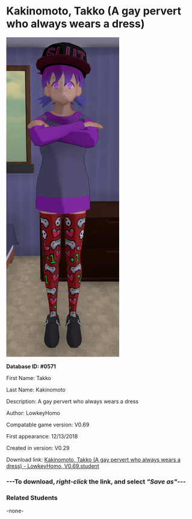 # Kakinomoto, Takko (A gay pervert who always wears a dress)

<img src="../../Files/Images/Kakinomoto, Takko (A gay pervert who always wears a dress).png" title="Kakinomoto, Takko (A gay pervert who always wears a dress) - LowkeyHomo, V0.69">

**Database ID: #0571**

First Name: Takko

Last Name: Kakinomoto

Description: A gay pervert who always wears a dress

Author: LowkeyHomo

Compatable game version: V0.69

First appearance: 12/13/2018

Created in version: V0.29

Download link: <a href="https://raw.githubusercontent.com/Arbiter1223/Daigaku-Gurashi-Custom-Students/master/Files/Student%20Files/Kakinomoto%2C%20Takko%20(A%20gay%20pervert%20who%20always%20wears%20a%20dress)%20-%20LowkeyHomo%2C%20V0.69.student">Kakinomoto, Takko (A gay pervert who always wears a dress) - LowkeyHomo, V0.69.student</a>

### ---**To download, _right-click_ the link, and select _"Save as"_**---

### Related Students

-none-
